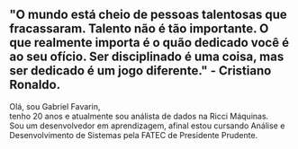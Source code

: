 ## "O mundo está cheio de pessoas talentosas que fracassaram. Talento não é tão importante. O que realmente importa é o quão dedicado você é ao seu ofício. Ser disciplinado é uma coisa, mas ser dedicado é um jogo diferente." - Cristiano Ronaldo.

<p> Olá, sou Gabriel Favarin, <br>
tenho 20 anos e atualmente sou análista de dados na Ricci Máquinas. <br>
Sou um desenvolvedor em aprendizagem, afinal estou cursando Análise e Desenvolvimento de Sistemas pela FATEC de Presidente Prudente.</p>
